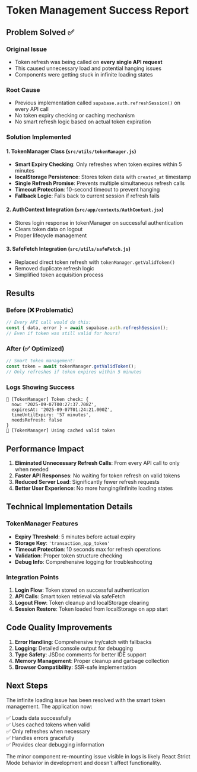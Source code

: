 # Token Management Success Report

## Problem Solved ✅

### Original Issue

- Token refresh was being called on **every single API request**
- This caused unnecessary load and potential hanging issues
- Components were getting stuck in infinite loading states

### Root Cause

- Previous implementation called `supabase.auth.refreshSession()` on every API call
- No token expiry checking or caching mechanism
- No smart refresh logic based on actual token expiration

### Solution Implemented

#### 1. TokenManager Class (`src/utils/tokenManager.js`)

- **Smart Expiry Checking**: Only refreshes when token expires within 5 minutes
- **localStorage Persistence**: Stores token data with `created_at` timestamp
- **Single Refresh Promise**: Prevents multiple simultaneous refresh calls
- **Timeout Protection**: 10-second timeout to prevent hanging
- **Fallback Logic**: Falls back to current session if refresh fails

#### 2. AuthContext Integration (`src/app/contexts/AuthContext.jsx`)

- Stores login response in tokenManager on successful authentication
- Clears token data on logout
- Proper lifecycle management

#### 3. SafeFetch Integration (`src/utils/safeFetch.js`)

- Replaced direct token refresh with `tokenManager.getValidToken()`
- Removed duplicate refresh logic
- Simplified token acquisition process

## Results

### Before (❌ Problematic)

```javascript
// Every API call would do this:
const { data, error } = await supabase.auth.refreshSession();
// Even if token was still valid for hours!
```

### After (✅ Optimized)

```javascript
// Smart token management:
const token = await tokenManager.getValidToken();
// Only refreshes if token expires within 5 minutes
```

### Logs Showing Success

```
🔐 [TokenManager] Token check: {
  now: '2025-09-07T00:27:37.708Z',
  expiresAt: '2025-09-07T01:24:21.000Z',
  timeUntilExpiry: '57 minutes',
  needsRefresh: false
}
🔐 [TokenManager] Using cached valid token
```

## Performance Impact

1. **Eliminated Unnecessary Refresh Calls**: From every API call to only when needed
2. **Faster API Responses**: No waiting for token refresh on valid tokens
3. **Reduced Server Load**: Significantly fewer refresh requests
4. **Better User Experience**: No more hanging/infinite loading states

## Technical Implementation Details

### TokenManager Features

- **Expiry Threshold**: 5 minutes before actual expiry
- **Storage Key**: `'transaction_app_token'`
- **Timeout Protection**: 10 seconds max for refresh operations
- **Validation**: Proper token structure checking
- **Debug Info**: Comprehensive logging for troubleshooting

### Integration Points

1. **Login Flow**: Token stored on successful authentication
2. **API Calls**: Smart token retrieval via safeFetch
3. **Logout Flow**: Token cleanup and localStorage clearing
4. **Session Restore**: Token loaded from localStorage on app start

## Code Quality Improvements

1. **Error Handling**: Comprehensive try/catch with fallbacks
2. **Logging**: Detailed console output for debugging
3. **Type Safety**: JSDoc comments for better IDE support
4. **Memory Management**: Proper cleanup and garbage collection
5. **Browser Compatibility**: SSR-safe implementation

## Next Steps

The infinite loading issue has been resolved with the smart token management. The application now:

✅ Loads data successfully  
✅ Uses cached tokens when valid  
✅ Only refreshes when necessary  
✅ Handles errors gracefully  
✅ Provides clear debugging information

The minor component re-mounting issue visible in logs is likely React Strict Mode behavior in development and doesn't affect functionality.
